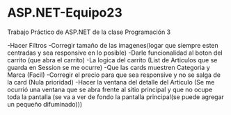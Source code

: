 # ASP.NET-Equipo23
Trabajo Práctico de ASP.NET de la clase Programación 3

-Hacer Filtros
-Corregir tamaño de las imagenes(logar que siempre esten centradas y sea responsive en lo posible)
-Darle funcionalidad al boton del carrito (que abra el carrito)
-La logica del carrito (List de Articulos que se guarda en Session se me ocurre)
-Que las cards muestren Categoria y Marca (Facil)
-Corregir el precio para que sea responsive y no se salga de la card (Nula prioridad)
-Hacer la ventana del detalle del Articulo (Se me ocurrió una ventana que se abra frente al sitio principal y que no ocupe toda la pantalla (se va a 
ver de fondo la pantalla principal(se puede agregar un pequeño difuminado)))
